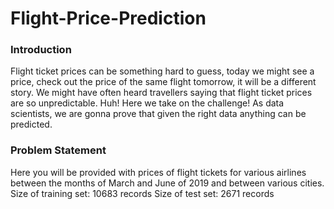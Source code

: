 # Flight-Price-Prediction

<h3>Introduction</h3>

Flight ticket prices can be something hard to guess, today we might see a price, check out the price of the same flight tomorrow, it will be a different story. We might have often heard travellers saying that flight ticket prices are so unpredictable. Huh! Here we take on the challenge! As data scientists, we are gonna prove that given the right data anything can be predicted.

<h3>Problem Statement</h3>

Here you will be provided with prices of flight tickets for various airlines between the months of March and June of 2019 and between various cities.
Size of training set: 10683 records
Size of test set: 2671 records
